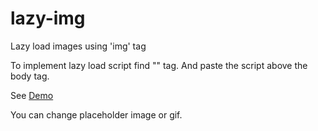 # lazy-img
Lazy load images using 'img' tag

To implement lazy load script find "</body>" tag. And paste the script above the body tag.

See [Demo](https://ekrishnabani.blogspot.com)

You can change placeholder image or gif.
